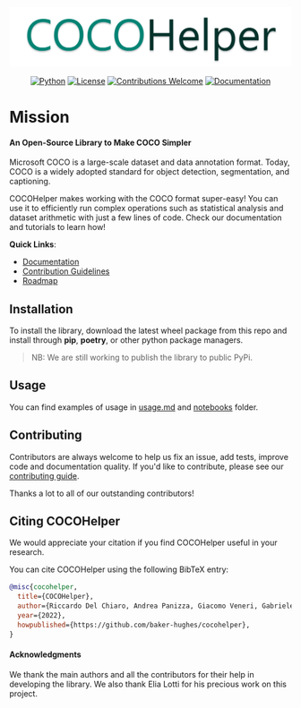 <div align="center">
  <img src="./doc/src/logo_light.png">
</div>
<div align="center">

  [![Python](https://img.shields.io/badge/python-v3.8.0+-success.svg)](https://www.python.org/)
  [![License](https://img.shields.io/badge/License-Apache_2.0-yellowgreen.svg)](http://www.apache.org/licenses/LICENSE-2.0)
  [![Contributions Welcome](https://img.shields.io/badge/contributions-welcome-brightgreen.svg?style=flat)](doc/src/contributing.md)
  [![Documentation](https://img.shields.io/badge/api-reference-blue.svg)](https://ailab-bh.github.io/cocohelper/apigen.html)
</div>

# Mission 
#### An Open-Source Library to Make COCO Simpler
Microsoft COCO is a large-scale dataset and data annotation format.
Today, COCO is a widely adopted standard for object detection, segmentation, and captioning.

COCOHelper makes working with the COCO format super-easy! 
You can use it to efficiently run complex operations such as statistical 
analysis and dataset arithmetic with just a few lines of code. 
Check our documentation and tutorials to learn how!

**Quick Links**:
 - [Documentation](https://ailab-bh.github.io/cocohelper/)
 - [Contribution Guidelines](doc/src/contributing.md)
 - [Roadmap](doc/src/roadmap.md)

 

## Installation
To install the library, download the latest wheel package from this repo
and install through **pip**, **poetry**, or other python package managers.

> NB: We are still working to publish the library to public PyPi.



## Usage
You can find examples of usage in [usage.md](doc/src/usage.md) and [notebooks](notebooks/) folder.



## Contributing
Contributors are always welcome to help us fix an issue, add tests, improve
code and documentation quality. If you'd like to contribute, please see our [contributing guide](doc/src/contributing.md).

Thanks a lot to all of our outstanding contributors!


  
## Citing COCOHelper
  
We would appreciate your citation if you find COCOHelper useful in your 
research.

You can cite COCOHelper using the following BibTeX entry:

```bibtex  
@misc{cocohelper,  
  title={COCOHelper},  
  author={Riccardo Del Chiaro, Andrea Panizza, Giacomo Veneri, Gabriele Valvano},  
  year={2022},  
  howpublished={https://github.com/baker-hughes/cocohelper},  
}  
```

#### Acknowledgments
We thank the main authors and all the contributors for their help in developing the library. 
We also thank Elia Lotti for his precious work on this project.
